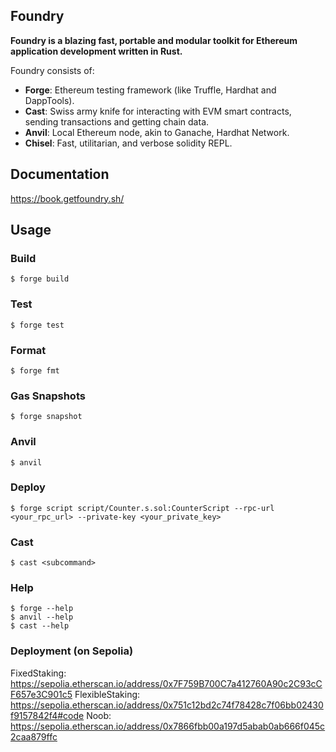 ## Foundry

**Foundry is a blazing fast, portable and modular toolkit for Ethereum application development written in Rust.**

Foundry consists of:

-   **Forge**: Ethereum testing framework (like Truffle, Hardhat and DappTools).
-   **Cast**: Swiss army knife for interacting with EVM smart contracts, sending transactions and getting chain data.
-   **Anvil**: Local Ethereum node, akin to Ganache, Hardhat Network.
-   **Chisel**: Fast, utilitarian, and verbose solidity REPL.

## Documentation

https://book.getfoundry.sh/

## Usage

### Build

```shell
$ forge build
```

### Test

```shell
$ forge test
```

### Format

```shell
$ forge fmt
```

### Gas Snapshots

```shell
$ forge snapshot
```

### Anvil

```shell
$ anvil
```

### Deploy

```shell
$ forge script script/Counter.s.sol:CounterScript --rpc-url <your_rpc_url> --private-key <your_private_key>
```

### Cast

```shell
$ cast <subcommand>
```

### Help

```shell
$ forge --help
$ anvil --help
$ cast --help
```

### Deployment (on Sepolia)
FixedStaking: https://sepolia.etherscan.io/address/0x7F759B700C7a412760A90c2C93cCF657e3C901c5
FlexibleStaking: https://sepolia.etherscan.io/address/0x751c12bd2c74f78428c7f06bb02430f9157842f4#code
Noob: https://sepolia.etherscan.io/address/0x7866fbb00a197d5abab0ab666f045c2caa879ffc